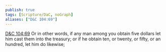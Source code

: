 ```yaml
---
publish: true
tags: [Scripture/DaC, noGraph]
aliases: ["D&C 104:69"]
---
```

[D&C 104:69](https://churchofjesuschrist.org/study/scriptures/dc-testament/dc/104?lang=eng&id=p69#p69) Or in other words, if any man among you obtain five dollars let him cast them into the treasury; or if he obtain ten, or twenty, or fifty, or an hundred, let him do likewise;
